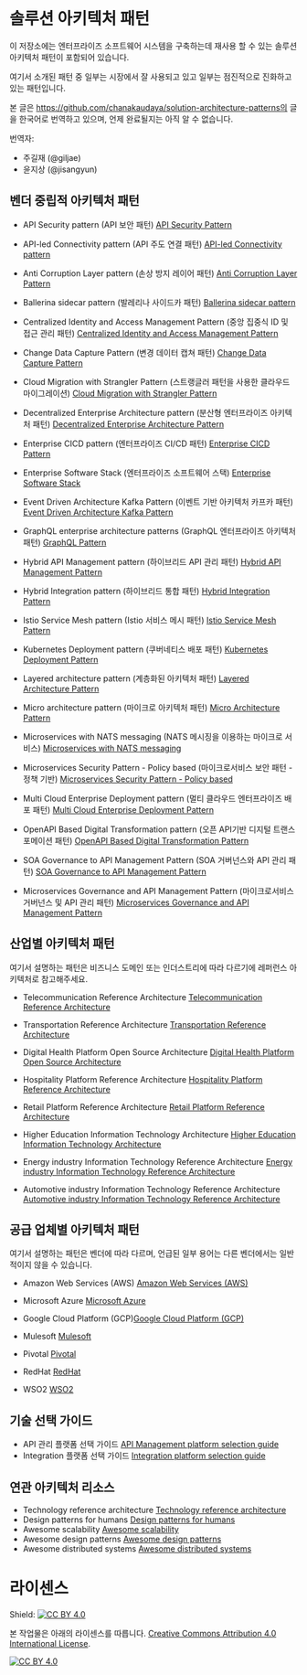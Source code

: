 # 솔루션 아키텍처 패턴
이 저장소에는 엔터프라이즈 소프트웨어 시스템을 구축하는데 재사용 할 수 있는 솔루션 아키텍처 패턴이 포함되어 있습니다. 

여기서 소개된 패턴 중 일부는 시장에서 잘 사용되고 있고 일부는 점진적으로 진화하고 있는 패턴입니다.

본 글은 https://github.com/chanakaudaya/solution-architecture-patterns의 글을 한국어로 번역하고 있으며, 언제 완료될지는 아직 알 수 없습니다.

번역자:
* 주길재 (@giljae)
* 윤지상 (@jisangyun)

## 벤더 중립적 아키텍처 패턴

- API Security pattern (API 보안 패턴)
[API Security Pattern](vendor-neutral/API-Security-Pattern.md)

- API-led Connectivity pattern (API 주도 연결 패턴)
[API-led Connectivity pattern](vendor-neutral/API-led-Connectivity-Pattern.md)

- Anti Corruption Layer pattern (손상 방지 레이어 패턴)
[Anti Corruption Layer Pattern](vendor-neutral/Anti-Corruption-Layer-Pattern.md)

- Ballerina sidecar pattern (발레리나 사이드카 패턴)
[Ballerina sidecar pattern](vendor-neutral/Ballerina-sidecar-pattern-microservices.md)

- Centralized Identity and Access Management Pattern (중앙 집중식 ID 및 접근 관리 패턴)
[Centralized Identity and Access Management Pattern](vendor-neutral/Centralized-Identity-Access-Management-Pattern.md)

- Change Data Capture Pattern (변경 데이터 캡쳐 패턴) [Change Data Capture Pattern](vendor-neutral/Introduction-to-Change-Data-Capture.md)

- Cloud Migration with Strangler Pattern (스트랭글러 패턴을 사용한 클라우드 마이그레이션)
[Cloud Migration with Strangler Pattern](vendor-neutral/Cloud-Migration-Strangler-Pattern.md)

- Decentralized Enterprise Architecture pattern (분산형 엔터프라이즈 아키텍처 패턴)
[Decentralized Enterprise Architecture Pattern](vendor-neutral/Decentralized-Enterpise-Architecture-Pattern.md)

- Enterprise CICD pattern (엔터프라이즈 CI/CD 패턴)
[Enterprise CICD Pattern](vendor-neutral/Enterprise-CICD-Pattern.md)

- Enterprise Software Stack (엔터프라이즈 소프트웨어 스택)
[Enterprise Software Stack](vendor-neutral/Enterprise-Software-Stack.md)

- Event Driven Architecture Kafka Pattern (이벤트 기반 아키텍처 카프카 패턴)
[Event Driven Architecture Kafka Pattern](vendor-neutral/Event-Driven-Architecture-Kafka-Pattern.md)

- GraphQL enterprise architecture patterns (GraphQL 엔터프라이즈 아키텍처 패턴)
[GraphQL Pattern](vendor-neutral/GraphQL-Pattern.md)

- Hybrid API Management pattern (하이브리드 API 관리 패턴)
[Hybrid API Management Pattern](vendor-neutral/Hybrid-API-Management-Pattern.md)

- Hybrid Integration pattern (하이브리드 통합 패턴)
[Hybrid Integration Pattern](vendor-neutral/Hybrid-Integration-Pattern.md)

- Istio Service Mesh pattern (Istio 서비스 메시 패턴)
[Istio Service Mesh Pattern](vendor-neutral/Istio-Service-Mesh-Pattern.md)

- Kubernetes Deployment pattern (쿠버네티스 배포 패턴)
[Kubernetes Deployment Pattern](vendor-neutral/Kubernetes-Deployment-Pattern.md)

- Layered architecture pattern (계층화된 아키텍처 패턴)
[Layered Architecture Pattern](vendor-neutral/Layered-Architecture-Pattern.md)

- Micro architecture pattern (마이크로 아키텍처 패턴)
[Micro Architecture Pattern](vendor-neutral/Micro-Architecture-Pattern.md)

- Microservices with NATS messaging (NATS 메시징을 이용하는 마이크로 서비스)
[Microservices with NATS messaging](vendor-neutral/Microservices-with-NATS-messaging.md)

- Microservices Security Pattern - Policy based (마이크로서비스 보안 패턴 - 정책 기반)
[Microservices Security Pattern - Policy based](vendor-neutral/Microservices-Security-Pattern-Policy-Based.md)

- Multi Cloud Enterprise Deployment pattern (멀티 클라우드 엔터프라이즈 배포 패턴)
[Multi Cloud Enterprise Deployment Pattern](vendor-neutral/Multi-Cloud-Enterprise-Deployment-Pattern.md)

- OpenAPI Based Digital Transformation pattern (오픈 API기반 디지털 트랜스포메이션 패턴)
[OpenAPI Based Digital Transformation Pattern](vendor-neutral/OpenAPI-Based-Digital-Transformation-Pattern.md)

- SOA Governance to API Management Pattern (SOA 거버넌스와 API 관리 패턴)
[SOA Governance to API Management Pattern](vendor-neutral/SOA-governance-to-API-management-pattern.md)

- Microservices Governance and API Management Pattern (마이크로서비스 거버넌스 및 API 관리 패턴)
[Microservices Governance and API Management Pattern](vendor-neutral/Microservices-Governance-And-API-Management.md)


## 산업별 아키텍처 패턴
여기서 설명하는 패턴은 비즈니스 도메인 또는 인더스트리에 따라 다르기에 레퍼런스 아키텍처로 참고해주세요.

- Telecommunication Reference Architecture
[Telecommunication Reference Architecture](industry-specific/Telecommunication-reference-architecture-pattern.md)

- Transportation Reference Architecture
[Transportation Reference Architecture](industry-specific/Effective-ground-transportation-architecture-pattern.md)

- Digital Health Platform Open Source Architecture
[Digital Health Platform Open Source Architecture](industry-specific/Digital-Health-Platform-Open-Source-Architecture.md)

- Hospitality Platform Reference Architecture
[Hospitality Platform Reference Architecture](industry-specific/Hospitality-Platform-Reference-Architecture-WSO2.md)

- Retail Platform Reference Architecture
[Retail Platform Reference Architecture](industry-specific/future-retail-a-business-and-technical-architecture.md)

- Higher Education Information Technology Architecture [Higher Education Information Technology Architecture](industry-specific/Higher-Education-Information-Technology-Architecture.md)

- Energy industry Information Technology Reference Architecture [Energy industry Information Technology Reference Architecture](industry-specific/Energy-Information-Technology-Reference-Architecture.md)

- Automotive industry Information Technology Reference Architecture [Automotive industry Information Technology Reference Architecture](industry-specific/Automotive-Industry-Information-Technology-Reference-Architecture.md)


## 공급 업체별 아키텍처 패턴
여기서 설명하는 패턴은 벤더에 따라 다르며, 언급된 일부 용어는 다른 벤더에서는 일반적이지 않을 수 있습니다.

- Amazon Web Services (AWS) [Amazon Web Services (AWS)](vendor-specific/aws)

- Microsoft Azure [Microsoft Azure](vendor-specific/azure)

- Google Cloud Platform (GCP)[Google Cloud Platform (GCP)](vendor-specific/gcp)

- Mulesoft [Mulesoft](vendor-specific/mulesoft)

- Pivotal [Pivotal](vendor-specific/pivotal)

- RedHat [RedHat](vendor-specific/redhat)

- WSO2 [WSO2](vendor-specific/wso2)

## 기술 선택 가이드
- API 관리 플랫폼 선택 가이드 [API Management platform selection guide](technology-selection-guides/API-Management-Platform-selection-guide.md)
- Integration 플랫폼 선택 가이드 [Integration platform selection guide](technology-selection-guides/Integration-Platform-selection-guide.md)

## 연관 아키텍처 리소스
- Technology reference architecture [Technology reference architecture](https://github.com/wso2/reference-architecture)
- Design patterns for humans [Design patterns for humans](https://github.com/kamranahmedse/design-patterns-for-humans)
- Awesome scalability [Awesome scalability](https://github.com/binhnguyennus/awesome-scalability)
- Awesome design patterns [Awesome design patterns](https://github.com/DovAmir/awesome-design-patterns)
- Awesome distributed systems [Awesome distributed systems](https://github.com/theanalyst/awesome-distributed-systems)

# 라이센스 

Shield: [![CC BY 4.0][cc-by-shield]][cc-by]

본 작업물은 아래의 라이센스를 따릅니다.
[Creative Commons Attribution 4.0 International License][cc-by].

[![CC BY 4.0][cc-by-image]][cc-by]

[cc-by]: http://creativecommons.org/licenses/by/4.0/
[cc-by-image]: https://i.creativecommons.org/l/by/4.0/88x31.png
[cc-by-shield]: https://img.shields.io/badge/License-CC%20BY%204.0-lightgrey.svg
